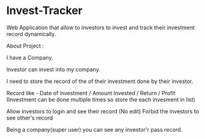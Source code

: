 # Invest-Tracker
Web Application that allow to investors to invest and track their investment record dynamically. 



About Project :


I have a Company. 
 
Investor can invest into my company.

I need to store the record of the of their investment done by their investor.

Record like - Date of investment / Amount Invested / Return / Profit
(Investment can be done multiple times so store the each invesment in list)

Allow investors to login and see their record (No edit)
Forbid the investors to see other's record

Being a company(super user) you can see any investor'r pass record.

